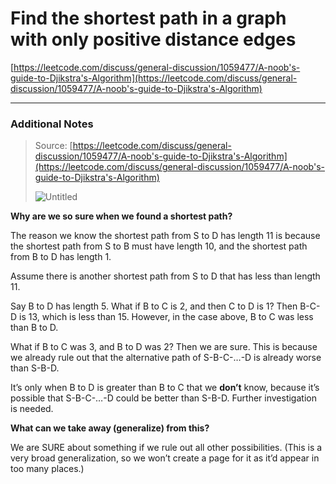 # Find the shortest path in a graph with only positive distance edges

[https://leetcode.com/discuss/general-discussion/1059477/A-noob's-guide-to-Djikstra's-Algorithm](https://leetcode.com/discuss/general-discussion/1059477/A-noob's-guide-to-Djikstra's-Algorithm)

---

### Additional Notes

> Source: [https://leetcode.com/discuss/general-discussion/1059477/A-noob's-guide-to-Djikstra's-Algorithm](https://leetcode.com/discuss/general-discussion/1059477/A-noob's-guide-to-Djikstra's-Algorithm)
> 
> 
> ![Untitled](Find%20the%20shortest%20path%20in%20a%20graph%20with%20only%20positi%200dfef59db75f425a9c23dd2e4c53fc8c/Untitled.png)
> 

**************************************Why are we so sure when we found a shortest path?**************************************

The reason we know the shortest path from S to D has length 11 is because the shortest path from S to B must have length 10, and the shortest path from B to D has length 1. 

Assume there is another shortest path from S to D that has less than length 11. 

Say B to D has length 5. What if B to C is 2, and then C to D is 1? Then B-C-D is 13, which is less than 15. However, in the case above, B to C was less than B to D.

What if B to C was 3, and B to D was 2? Then we are sure. This is because we already rule out that the alternative path of S-B-C-…-D is already worse than S-B-D.

It’s only when B to D is greater than B to C that we **don’t** know, because it’s possible that S-B-C-…-D could be better than S-B-D. Further investigation is needed. 

********************************************************************What can we take away (generalize) from this?********************************************************************

We are SURE about something if we rule out all other possibilities. (This is a very broad generalization, so we won’t create a page for it as it’d appear in too many places.)